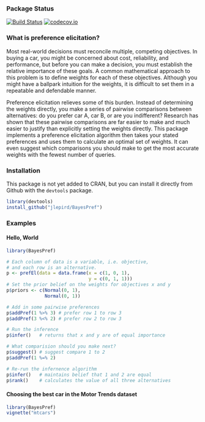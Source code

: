 ### Package Status
[![Build Status](https://travis-ci.org/jlepird/BayesPref.png)](https://travis-ci.org/jlepird/BayesPref)
[![codecov.io](https://codecov.io/gh/jlepird/BayesPref/coverage.svg?branch=master)](https://codecov.io/gh/jlepird/BayesPref?branch=master)

### What is preference elicitation?
Most real-world decisions must reconcile multiple, competing objectives. In buying a car, you might be concerned about cost, reliability, and performance, but before you can make a decision, you must establish the relative importance of these goals. A common mathematical approach to this problem is to define weights for each of these objectives. Although you might have a ballpark intuition for the weights, it is difficult to set them in a repeatable and defendable manner. 

Preference elicitation relieves some of this burden. Instead of determining the weights directly, you make a series of pairwise comparisons between alternatives: do you prefer car A, car B, or are you indifferent? Research has shown that these pairwise comparisons are far easier to make and much easier to justify than explicitly setting the weights directly.  This package implements a preference elicitation algorithm then takes your stated preferences and uses them to calculate an optimal set of weights. It can even suggest which comparisons you should make to get the most accurate weights with the fewest number of queries. 

### Installation
This package is not yet added to CRAN, but you can install it directly from Github with the ```devtools``` package. 
```R
library(devtools)
install_github("jlepird/BayesPref")
```

### Examples
#### Hello, World
```R
library(BayesPref)

# Each column of data is a variable, i.e. objective, 
# and each row is an alternative.
p <- prefEl(data = data.frame(x = c(1, 0, 1), 
                              y = c(0, 1, 1)))
# Set the prior belief on the weights for objectives x and y
p$priors <- c(Normal(0, 1), 
              Normal(0, 1))

# Add in some pairwise preferences
p$addPref(1 %>% 3) # prefer row 1 to row 3
p$addPref(3 %<% 2) # prefer row 2 to row 3

# Run the inference
p$infer()   # returns that x and y are of equal importance

# What comparision should you make next?
p$suggest() # suggest compare 1 to 2
p$addPref(1 %=% 2)

# Re-run the infernence algorithm 
p$infer()   # maintains belief that 1 and 2 are equal
p$rank()    # calculates the value of all three alternatives
```
#### Choosing the best car in the Motor Trends dataset
```R
library(BayesPref)
vignette("mtcars")
```
